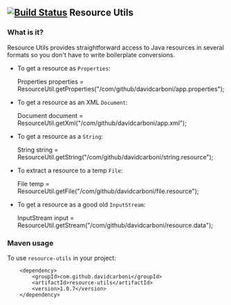 [![Build Status](https://travis-ci.org/davidcarboni/resource-utils.png?branch=master)](https://travis-ci.org/davidcarboni/resource-utils)
Resource Utils
----------


### What is it?

Resource Utils provides straightforward access to Java resources in several formats so you don't have to write boilerplate conversions.

 * To get a resource as `Properties`:


    Properties properties = ResourceUtil.getProperties("/com/github/davidcarboni/app.properties");


 * To get a resource as an XML `Document`:


    Document document = ResourceUtil.getXml("/com/github/davidcarboni/app.xml");


 * To get a resource as a `String`:


    String string = ResourceUtil.getString("/com/github/davidcarboni/string.resource");


 * To extract a resource to a temp `File`:


    File temp = ResourceUtil.getFile("/com/github/davidcarboni/file.resource");


 * To get a resource as a good old `InputStream`:


    InputStream input = ResourceUtil.getStream("/com/github/davidcarboni/resource.data");



### Maven usage

To use `resource-utils` in your project:

		<dependency>
			<groupId>com.github.davidcarboni</groupId>
			<artifactId>resource-utils</artifactId>
			<version>1.0.7</version>
		</dependency>

		